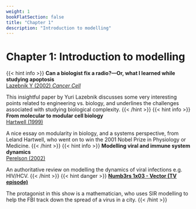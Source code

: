 ```yaml
---
weight: 1
bookFlatSection: false
title: "Chapter 1"
description: "Introduction to modelling"
---
```


# Chapter 1: Introduction to modelling

{{< hint info >}}
**Can a biologist fix a radio?&mdash;Or, what I learned while studying apoptosis**   
[Lazebnik Y (2002) _Cancer Cell_](http://doi.org/10.1016/s1535-6108(02)00133-2)

This insightful paper by Yuri Lazebnik discusses some very interesting points related to engineering vs. biology, and underlines the challenges associated with studying biological complexity.
{{< /hint >}}
{{< hint info >}}
**From molecular to modular cell biology**   
[Hartwell (1999)](http://doi.org/10.1038/35011540)

A nice essay on modularity in biology, and a systems perspective, from Leland Hartwell, who went on to win the 2001 Nobel Prize in Physiology or Medicine.
{{< /hint >}}
{{< hint info >}}
**Modelling viral and immune system dynamics**   
[Perelson (2002)](http://doi.org/10.1038/nri700)

An authoritative review on modelling the dynamics of viral infections e.g. HIV/HCV.
{{< /hint >}}
{{< hint danger >}}
[**Numb3rs 1x03 - Vector (TV episode)**](http://www.imdb.com/title/tt0663234/)

The protagonist in this show is a mathematician, who uses SIR modelling to help the FBI track down the spread of a virus in a city.
{{< /hint >}}
